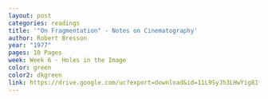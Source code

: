 ```yaml
---
layout: post
categories: readings
title: '"On Fragmentation" - Notes on Cinematography'
author: Robert Bresson
year: "1977"
pages: 10 Pages
week: Week 6 - Holes in the Image
color: green
color2: dkgreen
link: https://drive.google.com/uc?export=download&id=11L9SyJh3LHwYig81fF_asV-fJfAxYmwf
---
```

